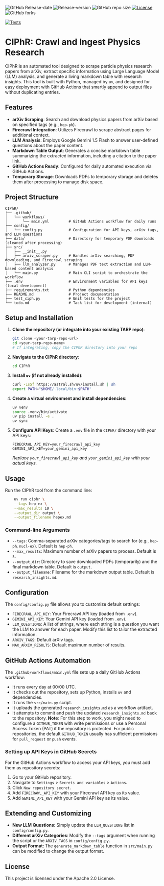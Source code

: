 ![GitHub Release-date](https://img.shields.io/github/release-date-pre/PRAkTIKal24/CIPhR?style=flat&color=blue)
![Release-version](https://img.shields.io/github/v/tag/PRAkTIKal24/CIPhR?include_prereleases&label=latest%20release&color=blue)
![GitHub repo size](https://img.shields.io/github/repo-size/PRAkTIKal24/CIPhR)
[![License](https://img.shields.io/badge/License-Apache_2.0-blue.svg)](https://opensource.org/licenses/Apache-2.0)
![GitHub forks](https://img.shields.io/github/forks/PRAkTIKal24/CIPhR?style=flat&color=blue)

[![Tests](https://github.com/PRAkTIKal24/CIPhR/actions/workflows/test.yml/badge.svg?event=push)](https://github.com/PRAkTIKal24/CIPhR/actions)



# CIPhR: Crawl and Ingest Physics Research

CIPhR is an automated tool designed to scrape particle physics research papers from arXiv, extract specific information using Large Language Model (LLM) analysis, and generate a living markdown table with research insights. This tool is built with Python, managed by `uv`, and designed for easy deployment with GitHub Actions that smartly append to output files without duplicating entries.

## Features

- **arXiv Scraping**: Search and download physics papers from arXiv based on specified tags (e.g., `hep-ph`).
- **Firecrawl Integration**: Utilizes Firecrawl to scrape abstract pages for additional context.
- **LLM Analysis**: Employs Google Gemini 1.5 Flash to answer user-defined questions about the paper content.
- **Markdown Table Output**: Generates a concise markdown table summarizing the extracted information, including a citation to the paper link.
- **GitHub Actions Ready**: Configured for daily automated execution via GitHub Actions.
- **Temporary Storage**: Downloads PDFs to temporary storage and deletes them after processing to manage disk space.

## Project Structure

```
CIPhR/
├── .github/
│   └── workflows/
│       └── main.yml         # GitHub Actions workflow for daily runs
├── config/
│   └── config.py            # Configuration for API keys, arXiv tags, and LLM questions
├── data/                    # Directory for temporary PDF downloads (cleaned after processing)
├── src/
│   ├── __init__.py
│   ├── arxiv_scraper.py     # Handles arXiv searching, PDF downloading, and Firecrawl scraping
│   ├── llm_analyzer.py      # Manages PDF text extraction and LLM-based content analysis
│   └── main.py              # Main CLI script to orchestrate the workflow
├── .env                     # Environment variables for API keys (local development)
├── requirements.txt         # Python dependencies
├── README.md                # Project documentation
├── test_ciph.py             # Unit tests for the project
└── todo.md                  # Task list for development (internal)
```

## Setup and Installation

1.  **Clone the repository (or integrate into your existing TARP repo)**:

    ```bash
    git clone <your-tarp-repo-url>
    cd <your-tarp-repo-name>
    # If integrating, copy the CIPhR directory into your repo
    ```

2.  **Navigate to the CIPhR directory**:

    ```bash
    cd CIPhR
    ```

3.  **Install `uv` (if not already installed)**:

    ```bash
    curl -LsSf https://astral.sh/uv/install.sh | sh
    export PATH="$HOME/.local/bin:$PATH"
    ```

4.  **Create a virtual environment and install dependencies**:

    ```bash
    uv venv
    source .venv/bin/activate
    uv pip install -e .
    uv sync
    ```

5.  **Configure API Keys**: Create a `.env` file in the `CIPhR/` directory with your API keys:

    ```dotenv
    FIRECRAWL_API_KEY=your_firecrawl_api_key
    GEMINI_API_KEY=your_gemini_api_key
    ```

    *Replace `your_firecrawl_api_key` and `your_gemini_api_key` with your actual keys.*

## Usage

Run the CIPhR tool from the command line:

```bash
    uv run ciphr \
    --tags hep-ex \
    --max_results 10 \
    --output_dir output \
    --output_filename hepex.md
```

### Command-line Arguments

-   `--tags`: Comma-separated arXiv categories/tags to search for (e.g., `hep-ph,nucl-ex`). Default is `hep-ph`.
-   `--max_results`: Maximum number of arXiv papers to process. Default is `5`.
-   `--output_dir`: Directory to save downloaded PDFs (temporarily) and the final markdown table. Default is `output`.
-   `--output_filename`: Filename for the markdown output table. Default is `research_insights.md`.

## Configuration

The `config/config.py` file allows you to customize default settings:

-   `FIRECRAWL_API_KEY`: Your Firecrawl API key (loaded from `.env`).
-   `GEMINI_API_KEY`: Your Gemini API key (loaded from `.env`).
-   `LLM_QUESTIONS`: A list of strings, where each string is a question you want the LLM to answer for each paper. Modify this list to tailor the extracted information.
-   `ARXIV_TAGS`: Default arXiv tags.
-   `MAX_ARXIV_RESULTS`: Default maximum number of results.

## GitHub Actions Automation

The `.github/workflows/main.yml` file sets up a daily GitHub Actions workflow:

-   It runs every day at 00:00 UTC.
-   It checks out the repository, sets up Python, installs `uv` and dependencies.
-   It runs the `src/main.py` script.
-   It uploads the generated `research_insights.md` as a workflow artifact.
-   It attempts to commit and push the updated `research_insights.md` back to the repository. **Note**: For this step to work, you might need to configure a `GITHUB_TOKEN` with write permissions or use a Personal Access Token (PAT) if the repository is protected. For public repositories, the default `GITHUB_TOKEN` usually has sufficient permissions for `pull_request` or `push` events.

### Setting up API Keys in GitHub Secrets

For the GitHub Actions workflow to access your API keys, you must add them as repository secrets:

1.  Go to your GitHub repository.
2.  Navigate to `Settings` > `Secrets and variables` > `Actions`.
3.  Click `New repository secret`.
4.  Add `FIRECRAWL_API_KEY` with your Firecrawl API key as its value.
5.  Add `GEMINI_API_KEY` with your Gemini API key as its value.

## Extending and Customizing

-   **New LLM Questions**: Simply update the `LLM_QUESTIONS` list in `config/config.py`.
-   **Different arXiv Categories**: Modify the `--tags` argument when running the script or the `ARXIV_TAGS` in `config/config.py`.
-   **Output Format**: The `generate_markdown_table` function in `src/main.py` can be modified to change the output format.

## License

This project is licensed under the Apache 2.0 License.
